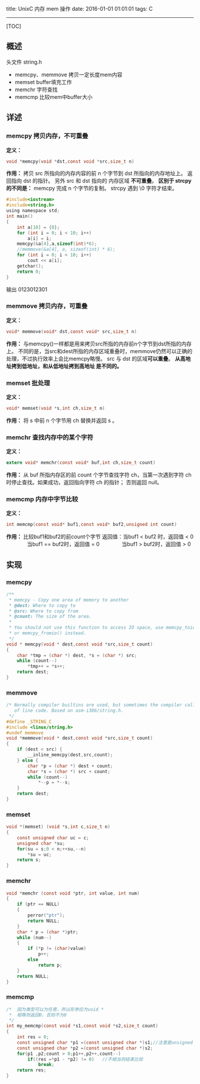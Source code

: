 title: UnixC 内存 mem 操作
date: 2016-01-01 01:01:01
tags: C

---
[TOC]

## 概述
头文件 string.h
* memcpy、memmove 拷贝一定长度mem内容
* memset buffer填充工作
* memchr 字符查找
* memcmp 比较mem中buffer大小

## 详述
### memcpy 拷贝内存，不可重叠
**定义：**
```c
void *memcpy(void *dst,const void *src,size_t n)
```
**作用：**
拷贝 src 所指向的内存内容的前 n 个字节到 dst 所指向的内存地址上。
返回指向 dst 的指针。
另外 src 和 dst 指向的 内存区域 **不可重叠**。
**区别于 strcpy 的不同是：**
memcpy 完成 n 个字节的复制。
strcpy 遇到 \0 字符才结束。
```c
#include<iostream>
#include<string.h>
using namespace std;
int main()
{
    int a[10] = {0};
    for (int i = 0; i < 10; i++)
        a[i] = i;
    memcpy(&a[4],a,sizeof(int)*6);
    //memmove(&a[4], a, sizeof(int) * 6);
    for (int i = 0; i < 10; i++)
        cout << a[i];
    getchar();
    return 0;
}
```
输出 0123012301 

### memmove 拷贝内存，可重叠
**定义：**
```c
void* memmove(void* dst,const void* src,size_t n)
```
**作用：**
与memcpy()一样都是用来拷贝src所指的内存前n个字节到dst所指的内存上。
不同的是，当src和dest所指的内存区域重叠时，memmove仍然可以正确的处理，不过执行效率上会比memcpy略慢。
src 与 dst 的区域**可以重叠**。
**从高地址拷到低地址，和从低地址拷到高地址 是不同的。**
### memset 批处理
**定义：**
```c
void* memset(void *s,int ch,size_t n)
```
**作用：**
将 s 中前 n 个字节用 ch 替换并返回 s 。

### memchr 查找内存中的某个字符
**定义：**
```c
extern void* memchr(const void* buf,int ch,size_t count)
```
**作用：**
从 buf 所指内存区的前 count 个字节查找字符 ch，当第一次遇到字符 ch 时停止查找。如果成功，返回指向字符 ch 的指针；
否则返回 null。

### memcmp 内存中字节比较
**定义：**
```c
int memcmp(const void* buf1,const void* buf2,unsigned int count)
```
**作用：**
比较buf1和buf2的前count个字节
返回值：当buf1 < buf2 时，返回值 < 0
　　　　当buf1 == buf2时，返回值 = 0
　　　　当buf1 > buf2时，返回值 > 0
## 实现
### memcpy
```c
/**
 * memcpy - Copy one area of memory to another
 * @dest: Where to copy to
 * @src: Where to copy from
 * @count: The size of the area.
 *
 * You should not use this function to access IO space, use memcpy_toio()
 * or memcpy_fromio() instead.
 */
void * memcpy(void * dest,const void *src,size_t count)
{
    char *tmp = (char *) dest, *s = (char *) src;
    while (count--)
        *tmp++ = *s++;
    return dest;
}
```
### memmove
```c
/* Normally compiler builtins are used, but sometimes the compiler calls out
   of line code. Based on asm-i386/string.h.
 */
#define _STRING_C
#include <linux/string.h>
#undef memmove
void *memmove(void * dest,const void *src,size_t count)
{
    if (dest < src) { 
        __inline_memcpy(dest,src,count);
    } else {
        char *p = (char *) dest + count;
        char *s = (char *) src + count;
        while (count--)
            *--p = *--s;
    }
    return dest;
}
```
### memset
```c
void *(memset) (void *s,int c,size_t n)
{
    const unsigned char uc = c;
    unsigned char *su;
    for(su = s;0 < n;++su,--n)
        *su = uc;
    return s;
}
```
### memchr
```c
void *memchr (const void *ptr, int value, int num)
{
	if (ptr == NULL)
    {
        perror("ptr");
        return NULL;
    }
	char * p = (char *)ptr;
	while (num--)
    {
        if (*p != (char)value)
            p++;
        else
            return p;
	}
	return NULL;
}
```

### memcmp
```c
/*  因为类型可以为任意，所以形参应为void * 
 *  相等则返回0，否则不为0 
 */  
int my_memcmp(const void *s1,const void *s2,size_t count)  
{  
    int res = 0;  
    const unsigned char *p1 =(const unsigned char *)s1;//注意是unsigned char *  
    const unsigned char *p2 =(const unsigned char *)s2;   
    for(p1 ,p2;count > 0;p1++,p2++,count--)  
        if((res =*p1 - *p2) != 0)   //不相当则结束比较  
            break;  
    return res;  
}
```

